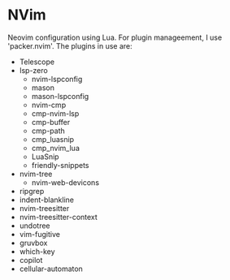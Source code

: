 # NVim

Neovim configuration using Lua.
For plugin manageement, I use 'packer.nvim'. The plugins in use are:

- Telescope
- lsp-zero
    - nvim-lspconfig
    - mason
    - mason-lspconfig
    - nvim-cmp
    - cmp-nvim-lsp
    - cmp-buffer
    - cmp-path
    - cmp_luasnip
    - cmp_nvim_lua
    - LuaSnip
    - friendly-snippets
- nvim-tree
    - nvim-web-devicons
- ripgrep
- indent-blankline
- nvim-treesitter
- nvim-treesitter-context
- undotree
- vim-fugitive
- gruvbox
- which-key
- copilot
- cellular-automaton
